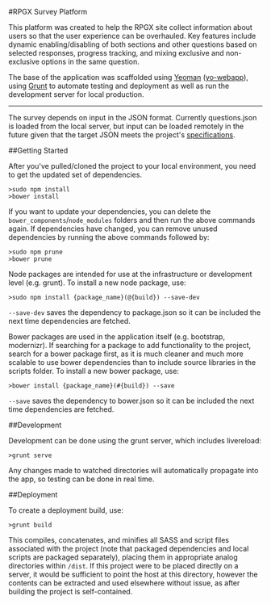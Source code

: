 #RPGX Survey Platform

This platform was created to help the RPGX site collect information about users so that the user
experience can be overhauled. Key features include dynamic enabling/disabling of both sections
and other questions based on selected responses, progress tracking, and mixing exclusive and
non-exclusive options in the same question.

The base of the application was scaffolded using [Yeoman](http://yeoman.io/)
([yo-webapp](https://github.com/yeoman/generator-webapp)), using [Grunt](http://gruntjs.com/)
to automate testing and deployment as well as run the development server for local production.

-----

The survey depends on input in the JSON format. Currently questions.json is loaded from the local
server, but input can be loaded remotely in the future given that the target JSON meets the
project's [specifications](JSONSpecs.txt).


##Getting Started

After you've pulled/cloned the project to your local environment, you need to get the updated set
of dependencies.

```
>sudo npm install
>bower install
```

If you want to update your dependencies, you can delete the `bower_components`/`node_modules`
folders and then run the above commands again. If dependencies have changed, you can remove unused
dependencies by running the above commands followed by:

```
>sudo npm prune
>bower prune
```

Node packages are intended for use at the infrastructure or development level (e.g. grunt). To
install a new node package, use:

```
>sudo npm install {package_name}(@{build}) --save-dev
```

`--save-dev` saves the dependency to package.json so it can be included the next time dependencies
are fetched.

Bower packages are used in the application itself (e.g. bootstrap, modernizr). If searching for a
package to add functionality to the project, search for a bower package first, as it is much
cleaner and much more scalable to use bower dependencies than to include source libraries in the
scripts folder. To install a new bower package, use:

```
>bower install {package_name}(#{build}) --save
```

`--save` saves the dependency to bower.json so it can be included the next time dependencies are
fetched.

##Development

Development can be done using the grunt server, which includes livereload:

```
>grunt serve
```

Any changes made to watched directories will automatically propagate into the app, so testing can
be done in real time.

##Deployment

To create a deployment build, use:

```
>grunt build
```

This compiles, concatenates, and minifies all SASS and script files associated with the project
(note that packaged dependencies and local scripts are packaged separately), placing them in
appropriate analog directories within `/dist`. If this project were to be placed directly on a
server, it would be sufficient to point the host at this directory, however the contents can be
extracted and used elsewhere without issue, as after building the project is self-contained.

